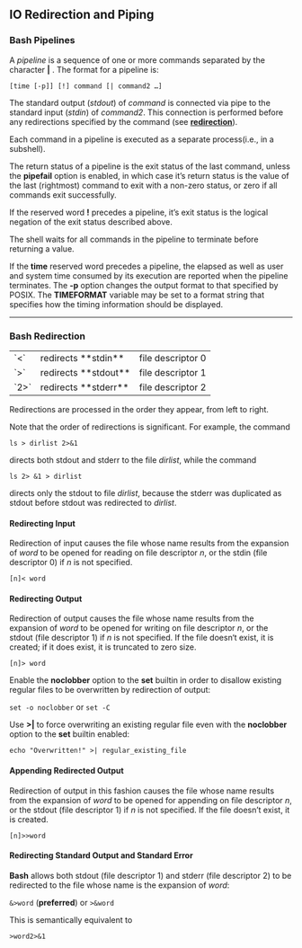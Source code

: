 ## IO Redirection and Piping

### Bash Pipelines

A *pipeline* is a sequence of one or more commands separated by the character **|** . The format for a pipeline is:

`[time [-p]] [!] command [| command2 …]`

The standard output (*stdout*) of *command* is connected via pipe to the standard input (*stdin*) of *command2*. This connection is performed before any redirections specified by the command (see **[redirection](#bash-redirection)**).

Each command in a pipeline is executed as a separate process(i.e., in a subshell).

The return status of a pipeline is the exit status of the last command, unless the **pipefail** option is enabled, in which case it’s return status is the value of the last (rightmost) command to exit with a non-zero status, or zero if all commands exit successfully.

If the reserved word **!** precedes a pipeline, it’s exit status is the logical negation of the exit status described above.

The shell waits for all commands in the pipeline to terminate before returning a value.

If the **time** reserved word precedes a pipeline, the elapsed as well as user and system time consumed by its execution are reported when the pipeline terminates. The **-p** option changes the output format to that specified by POSIX. The **TIMEFORMAT** variable may be set to a format string that specifies how the timing information should be displayed.

---

### Bash Redirection

<table>
  <tr>
    <td>`<`</td><td>redirects **stdin**</td><td>file descriptor 0</td>
  </tr>
  <tr>
    <td>`>`</td><td>redirects **stdout**</td><td>file descriptor 1</td>
  </tr>
  <tr>
    <td>`2>`</td><td>redirects **stderr**</td><td>file descriptor 2</td>
  </tr>
</table>

Redirections are processed in the order they appear, from left to right.

Note that the order of redirections is significant. For example, the command

`ls > dirlist 2>&1`

directs both stdout and stderr to the file *dirlist*, while the command

`ls 2> &1 > dirlist`

directs only the stdout to file *dirlist*, because the stderr was duplicated as stdout before stdout was redirected to *dirlist*.

#### Redirecting Input

Redirection of input causes the file whose name results from the expansion of *word* to be opened for reading on file descriptor *n*, or the stdin (file descriptor 0) if *n* is not specified.

`[n]< word`

#### Redirecting Output

Redirection of output causes the file whose name results from the expansion of *word* to be opened for writing on file descriptor *n*, or the stdout (file descriptor 1) if *n* is not specified. If the file doesn‘t exist, it is created; if it does exist, it is truncated to zero size.

`[n]> word`

Enable the **noclobber** option to the **set** builtin in order to disallow existing regular files to be overwritten by redirection of output:

`set -o noclobber` or `set -C`

Use **>|** to force overwriting an existing regular file even with the **noclobber** option to the **set** builtin enabled:

`echo "Overwritten!" >| regular_existing_file`

#### Appending Redirected Output

Redirection of output in this fashion causes the file whose name results from the expansion of *word* to be opened for appending on file descriptor *n*, or the stdout (file descriptor 1) if *n* is not specified. If the file doesn’t exist, it is created.

`[n]>>word`

#### Redirecting Standard Output and Standard Error

**Bash** allows both stdout (file descriptor 1) and stderr (file descriptor 2) to be redirected to the file whose name is the expansion of *word*:

`&>word` (**preferred**) or `>&word`

This is semantically equivalent to

`>word2>&1`
